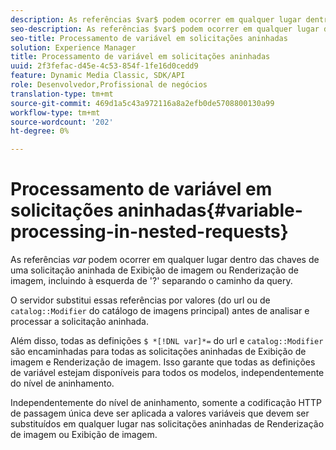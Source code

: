 ```yaml
---
description: As referências $var$ podem ocorrer em qualquer lugar dentro das chaves de uma solicitação aninhada de Exibição de imagem ou Renderização de imagem, incluindo à esquerda de '?' separando o caminho da query.
seo-description: As referências $var$ podem ocorrer em qualquer lugar dentro das chaves de uma solicitação aninhada de Exibição de imagem ou Renderização de imagem, incluindo à esquerda de '?' separando o caminho da query.
seo-title: Processamento de variável em solicitações aninhadas
solution: Experience Manager
title: Processamento de variável em solicitações aninhadas
uuid: 2f3fefac-d45e-4c53-854f-1fe16d0cedd9
feature: Dynamic Media Classic, SDK/API
role: Desenvolvedor,Profissional de negócios
translation-type: tm+mt
source-git-commit: 469d1a5c43a972116a8a2efb0de5708800130a99
workflow-type: tm+mt
source-wordcount: '202'
ht-degree: 0%

---
```



# Processamento de variável em solicitações aninhadas{#variable-processing-in-nested-requests}

As referências $var$ podem ocorrer em qualquer lugar dentro das chaves de uma solicitação aninhada de Exibição de imagem ou Renderização de imagem, incluindo à esquerda de &#39;?&#39; separando o caminho da query.

O servidor substitui essas referências por valores (do url ou de `catalog::Modifier` do catálogo de imagens principal) antes de analisar e processar a solicitação aninhada.

Além disso, todas as definições `$ *[!DNL var]*=` do url e `catalog::Modifier` são encaminhadas para todas as solicitações aninhadas de Exibição de imagem e Renderização de imagem. Isso garante que todas as definições de variável estejam disponíveis para todos os modelos, independentemente do nível de aninhamento.

Independentemente do nível de aninhamento, somente a codificação HTTP de passagem única deve ser aplicada a valores variáveis que devem ser substituídos em qualquer lugar nas solicitações aninhadas de Renderização de imagem ou Exibição de imagem.
